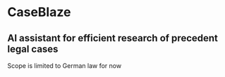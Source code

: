 # CaseBlaze
## AI assistant for efficient research of precedent legal cases
Scope is limited to German law for now
